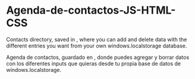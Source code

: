 # Agenda-de-contactos-JS-HTML-CSS

Contacts directory, saved in <!--Local Storage-->, where you can add and delete data with the different entries you want from your own windows.localstorage database.

Agenda de contactos, guardado en <!--Local Storage-->, donde puedes agregar y borrar datos con los diferentes inputs que quieras desde tu propia base de datos de windows.localstorage.
